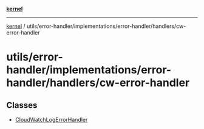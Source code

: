 [**kernel**](../../../../../../README.md)

***

[kernel](../../../../../../modules.md) / utils/error-handler/implementations/error-handler/handlers/cw-error-handler

# utils/error-handler/implementations/error-handler/handlers/cw-error-handler

## Classes

- [CloudWatchLogErrorHandler](classes/CloudWatchLogErrorHandler.md)
